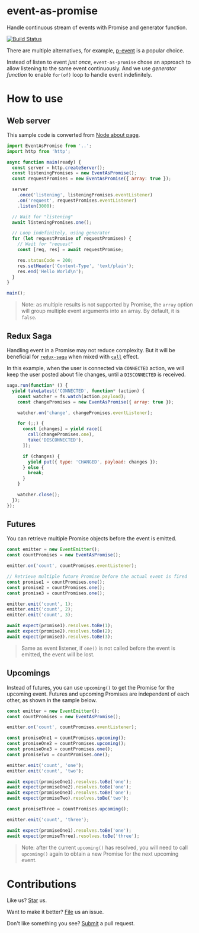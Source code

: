 # event-as-promise

Handle continuous stream of events with Promise and generator function.

[![Build Status](https://travis-ci.org/compulim/event-as-promise.svg?branch=master)](https://travis-ci.org/compulim/event-as-promise)

There are multiple alternatives, for example, [p-event](https://npmjs.com/package/p-event) is a popular choice.

Instead of listen to event *just once*, `event-as-promise` chose an approach to allow listening to the same event continuously. And we use *generator function* to enable `for(of)` loop to handle event indefinitely.

# How to use

## Web server

This sample code is converted from [Node about page](https://nodejs.org/en/about/).

```js
import EventAsPromise from '..';
import http from 'http';

async function main(ready) {
  const server = http.createServer();
  const listeningPromises = new EventAsPromise();
  const requestPromises = new EventAsPromise({ array: true });

  server
    .once('listening', listeningPromises.eventListener)
    .on('request', requestPromises.eventListener)
    .listen(3000);

  // Wait for "listening"
  await listeningPromises.one();

  // Loop indefinitely, using generator
  for (let requestPromise of requestPromises) {
    // Wait for "request"
    const [req, res] = await requestPromise;

    res.statusCode = 200;
    res.setHeader('Content-Type', 'text/plain');
    res.end('Hello World\n');
  }
}

main();
```

> Note: as multiple results is not supported by Promise, the `array` option will group multiple event arguments into an array. By default, it is `false`.

## Redux Saga

Handling event in a Promise may not reduce complexity. But it will be beneficial for [`redux-saga`](https://redux-saga.js.org/) when mixed with [`call`](https://redux-saga.js.org/docs/api/#callfn-args) effect.

In this example, when the user is connected via `CONNECTED` action, we will keep the user posted about file changes, until a `DISCONNECTED` is received.

```js
saga.run(function* () {
  yield takeLatest('CONNECTED', function* (action) {
    const watcher = fs.watch(action.payload);
    const changePromises = new EventAsPromise({ array: true });

    watcher.on('change', changePromises.eventListener);

    for (;;) {
      const [changes] = yield race([
        call(changePromises.one),
        take('DISCONNECTED'),
      ]);

      if (changes) {
        yield put({ type: 'CHANGED', payload: changes });
      } else {
        break;
      }
    }

    watcher.close();
  });
});
```

## Futures

You can retrieve multiple Promise objects before the event is emitted.

```js
const emitter = new EventEmitter();
const countPromises = new EventAsPromise();

emitter.on('count', countPromises.eventListener);

// Retrieve multiple future Promise before the actual event is fired
const promise1 = countPromises.one();
const promise2 = countPromises.one();
const promise3 = countPromises.one();

emitter.emit('count', 1);
emitter.emit('count', 2);
emitter.emit('count', 3);

await expect(promise1).resolves.toBe(1);
await expect(promise2).resolves.toBe(2);
await expect(promise3).resolves.toBe(3);
```

> Same as event listener, if `one()` is not called before the event is emitted, the event will be lost.

## Upcomings

Instead of futures, you can use `upcoming()` to get the Promise for the upcoming event. Futures and upcoming Promises are independent of each other, as shown in the sample below.

```js
const emitter = new EventEmitter();
const countPromises = new EventAsPromise();

emitter.on('count', countPromises.eventListener);

const promiseOne1 = countPromises.upcoming();
const promiseOne2 = countPromises.upcoming();
const promiseOne3 = countPromises.one();
const promiseTwo = countPromises.one();

emitter.emit('count', 'one');
emitter.emit('count', 'two');

await expect(promiseOne1).resolves.toBe('one');
await expect(promiseOne2).resolves.toBe('one');
await expect(promiseOne3).resolves.toBe('one');
await expect(promiseTwo).resolves.toBe('two');

const promiseThree = countPromises.upcoming();

emitter.emit('count', 'three');

await expect(promiseOne1).resolves.toBe('one');
await expect(promiseThree).resolves.toBe('three');
```

> Note: after the current `upcoming()` has resolved, you will need to call `upcoming()` again to obtain a new Promise for the next upcoming event.

# Contributions

Like us? [Star](https://github.com/compulim/event-as-promise/stargazers) us.

Want to make it better? [File](https://github.com/compulim/event-as-promise/issues) us an issue.

Don't like something you see? [Submit](https://github.com/compulim/event-as-promise/pulls) a pull request.
